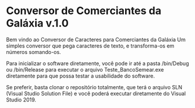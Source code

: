 # Conversor de Comerciantes da Galáxia v.1.0

Bem vindo  ao Conversor de Caracteres para Comerciantes da Galáxia
Um simples conversor que pega caracteres de texto, e transforma-os em números somando-os.


Para inicializar o software diretamente, você pode ir até a pasta /bin/Debug ou /bin/Release para executar o arquivo Teste_BancoSemear.exe
diretamente para que possa testar a usabilidade do software. 

Se preferir, basta clonar o repositório totalmente, que terá o arquivo SLN (Visual Studio Solution File) e você poderá executar diretamente
do Visual Studio 2019.
